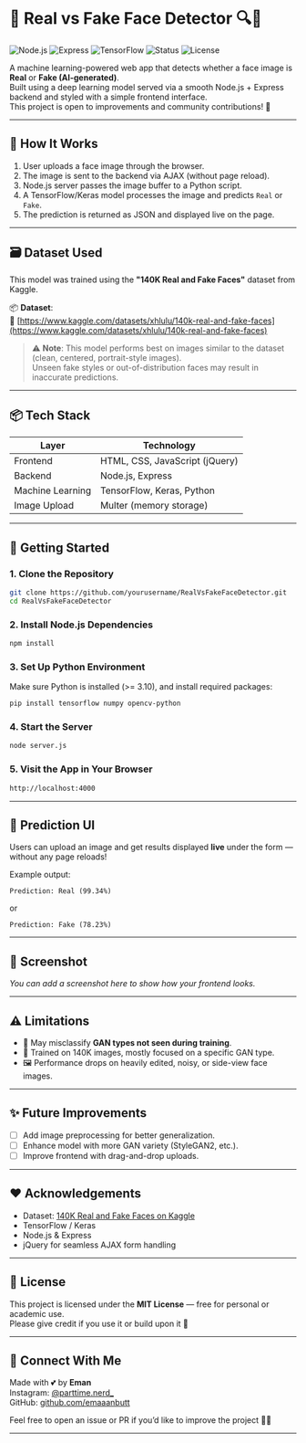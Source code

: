 # 🌸 Real vs Fake Face Detector 🔍🤖

![Node.js](https://img.shields.io/badge/Backend-Node.js-green)
![Express](https://img.shields.io/badge/Server-Express-yellow)
![TensorFlow](https://img.shields.io/badge/Model-TensorFlow/Keras-orange)
![Status](https://img.shields.io/badge/Status-Working-brightgreen)
![License](https://img.shields.io/badge/License-MIT-pink)

A machine learning-powered web app that detects whether a face image is **Real** or **Fake (AI-generated)**.  
Built using a deep learning model served via a smooth Node.js + Express backend and styled with a simple frontend interface.  
This project is open to improvements and community contributions! 💫

---

## 🧠 How It Works

1. User uploads a face image through the browser.
2. The image is sent to the backend via AJAX (without page reload).
3. Node.js server passes the image buffer to a Python script.
4. A TensorFlow/Keras model processes the image and predicts `Real` or `Fake`.
5. The prediction is returned as JSON and displayed live on the page.

---

## 🗃️ Dataset Used

This model was trained using the **"140K Real and Fake Faces"** dataset from Kaggle.

📦 **Dataset**:  
🔗 [https://www.kaggle.com/datasets/xhlulu/140k-real-and-fake-faces](https://www.kaggle.com/datasets/xhlulu/140k-real-and-fake-faces)

> ⚠️ **Note**: This model performs best on images similar to the dataset (clean, centered, portrait-style images).  
Unseen fake styles or out-of-distribution faces may result in inaccurate predictions.

---

## 📦 Tech Stack

| Layer        | Technology               |
|--------------|---------------------------|
| Frontend     | HTML, CSS, JavaScript (jQuery) |
| Backend      | Node.js, Express         |
| Machine Learning | TensorFlow, Keras, Python |
| Image Upload | Multer (memory storage)  |

---

## 🚀 Getting Started

### 1. Clone the Repository
```bash
git clone https://github.com/yourusername/RealVsFakeFaceDetector.git
cd RealVsFakeFaceDetector
```

### 2. Install Node.js Dependencies
```bash
npm install
```

### 3. Set Up Python Environment
Make sure Python is installed (>= 3.10), and install required packages:
```bash
pip install tensorflow numpy opencv-python
```

### 4. Start the Server
```bash
node server.js
```

### 5. Visit the App in Your Browser
```bash
http://localhost:4000
```

---

## 🎯 Prediction UI

Users can upload an image and get results displayed **live** under the form — without any page reloads!

Example output:
```
Prediction: Real (99.34%)
```

or

```
Prediction: Fake (78.23%)
```

---

## 📸 Screenshot

_You can add a screenshot here to show how your frontend looks._

---

## ⚠️ Limitations

- 🚫 May misclassify **GAN types not seen during training**.
- 🧠 Trained on 140K images, mostly focused on a specific GAN type.
- 🖼️ Performance drops on heavily edited, noisy, or side-view face images.

---

## ✨ Future Improvements

- [ ] Add image preprocessing for better generalization.
- [ ] Enhance model with more GAN variety (StyleGAN2, etc.).
- [ ] Improve frontend with drag-and-drop uploads.

---

## ❤️ Acknowledgements

- Dataset: [140K Real and Fake Faces on Kaggle](https://www.kaggle.com/datasets/xhlulu/140k-real-and-fake-faces)
- TensorFlow / Keras
- Node.js & Express
- jQuery for seamless AJAX form handling

---

## 📜 License

This project is licensed under the **MIT License** — free for personal or academic use.  
Please give credit if you use it or build upon it 💖

---

## 💌 Connect With Me

Made with 💕 by **Eman**  
Instagram: [@parttime.nerd_](https://instagram.com/parttime.nerd_)  
GitHub: [github.com/emaaanbutt](https://github.com/emaaanbutt)

Feel free to open an issue or PR if you’d like to improve the project 🌱✨

---

